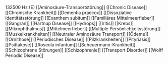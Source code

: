 132500 Hz (E)
[[Aminosäure-Transportstörung]]
[[Chronic Disease]]
[[Chronische Krankheit]]
[[Dementia praecox]]
[[Dissoziative Identitätsstörung]]
[[Exanthem subitum]]
[[Familiäres Mittelmeerfieber]]
[[Gangrän]]
[[Hartnup Disease]]
[[Hydrops]]
[[Iritis]]
[[Krebs]]
[[Mikrophthalmus]]
[[Mittelmeerfieber]]
[[Multiple Persönlichkeitsstörung]]
[[Muskelkrankheiten]]
[[Neutraler Aminosäure Transport]]
[[Ödeme]]
[[Ornithose]]
[[Periodisches Disease]]
[[Pilzkrankheiten]]
[[Pityriasis]]
[[Psittakose]]
[[Roseola infantum]]
[[Scheuermann-Krankheit]]
[[Schizophrene Störungen]]
[[Schizophrenie]]
[[Transport Disorder]]
[[Wolff Periodic Disease]]